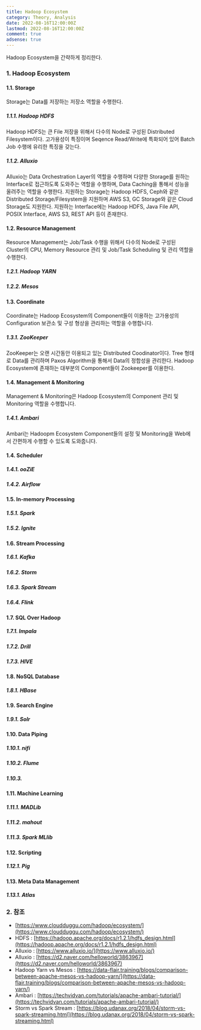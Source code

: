 ```yaml
---
title: Hadoop Ecosystem
category: Theory, Analysis
date: 2022-08-16T12:00:00Z
lastmod: 2022-08-16T12:00:00Z
comment: true
adsense: true
---
```


Hadoop Ecosystem을 간략하게 정리한다.

### 1. Hadoop Ecosystem

#### 1.1. Storage

Storage는 Data를 저장하는 저장소 역할을 수행한다.

##### 1.1.1. Hadoop HDFS

Hadoop HDFS는 큰 File 저장을 위해서 다수의 Node로 구성된 Distributed Filesystem이다. 고가용성이 특징이며 Seqence Read/Write에 특화되어 있어 Batch Job 수행에 유리한 특징을 갖는다.

##### 1.1.2. Alluxio

Alluxio는 Data Orchestration Layer의 역할을 수행하며 다양한 Storage를 원하는 Interface로 접근하도록 도와주는 역할을 수행하며, Data Caching을 통해서 성능을 올려주는 역할을 수행한다. 지원하는 Storage는 Hadoop HDFS, Ceph와 같은 Distributed Storage/Filesystem을 지원하며 AWS S3, GC Storage와 같은 Cloud Storage도 지원한다. 지원하는 Interface에는 Hadoop HDFS, Java File API, POSIX Interface, AWS S3, REST API 등이 존재한다.

#### 1.2. Resource Management

Resource Management는 Job/Task 수행을 위해서 다수의 Node로 구성된 Cluster의 CPU, Memory Resource 관리 및 Job/Task Scheduling 및 관리 역할을 수행한다.

##### 1.2.1. Hadoop YARN

##### 1.2.2. Mesos

#### 1.3. Coordinate

Coordinate는 Hadoop Ecosystem의 Component들이 이용하는 고가용성의 Configuration 보관소 및 구성 형상을 관리하는 역할을 수행합니다.

##### 1.3.1. ZooKeeper

ZooKeeper는 오랜 시간동안 이용되고 있는 Distributed Coodinator이다. Tree 형태로 Data를 관리하며 Paxos Algorithm을 통해서 Data의 정합성을 관리한다. Hadoop Ecosystem에 존재하는 대부분의 Component들이 Zookeeper를 이용한다.

#### 1.4. Management & Monitoring

Management & Monitoring은 Hadoop Ecosystem의 Component 관리 및 Monitoring 역할을 수행합니다.

##### 1.4.1. Ambari

Ambari는 Hadoopm Ecosystem Component들의 설정 및 Monitoring을 Web에서 간편하게 수행할 수 있도록 도와줍니다.

#### 1.4. Scheduler

##### 1.4.1. ooZiE

##### 1.4.2. Airflow

#### 1.5. In-memory Processing

##### 1.5.1. Spark

##### 1.5.2. Ignite

#### 1.6. Stream Processing

##### 1.6.1. Kafka

##### 1.6.2. Storm

##### 1.6.3. Spark Stream

##### 1.6.4. Flink

#### 1.7. SQL Over Hadoop

##### 1.7.1. Impala

##### 1.7.2. Drill

##### 1.7.3. HIVE

#### 1.8. NoSQL Database

##### 1.8.1. HBase

#### 1.9. Search Engine

##### 1.9.1. Solr

#### 1.10. Data Piping

##### 1.10.1. nifi

##### 1.10.2. Flume

##### 1.10.3. 

#### 1.11. Machine Learning

##### 1.11.1. MADLib

##### 1.11.2. mahout

##### 1.11.3. Spark MLlib

#### 1.12. Scripting

##### 1.12.1. Pig

#### 1.13. Meta Data Management

##### 1.13.1. Atlas

### 2. 참조

* [https://www.cloudduggu.com/hadoop/ecosystem/](https://www.cloudduggu.com/hadoop/ecosystem/)
* HDFS : [https://hadoop.apache.org/docs/r1.2.1/hdfs_design.html](https://hadoop.apache.org/docs/r1.2.1/hdfs_design.html)
* Alluxio : [https://www.alluxio.io/](https://www.alluxio.io/)
* Alluxio : [https://d2.naver.com/helloworld/3863967](https://d2.naver.com/helloworld/3863967)
* Hadoop Yarn vs Mesos : [https://data-flair.training/blogs/comparison-between-apache-mesos-vs-hadoop-yarn/](https://data-flair.training/blogs/comparison-between-apache-mesos-vs-hadoop-yarn/)
* Ambari : [https://techvidvan.com/tutorials/apache-ambari-tutorial/](https://techvidvan.com/tutorials/apache-ambari-tutorial/)
* Storm vs Spark Stream : [https://blog.udanax.org/2018/04/storm-vs-spark-streaming.html](https://blog.udanax.org/2018/04/storm-vs-spark-streaming.html)